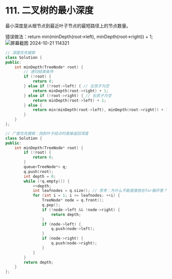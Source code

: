 # 111. 二叉树的最小深度
最小深度是从根节点到最近叶子节点的最短路径上的节点数量。  

错误做法：return min(minDepth(root->left), minDepth(root->right)) + 1;
![屏幕截图 2024-10-21 114321](https://github.com/user-attachments/assets/16407779-7a34-45a3-a5f0-68db551832bf)
```c++
// 深度优先搜索
class Solution {
public:
    int minDepth(TreeNode* root) {
        // 递归结束条件
        if (!root) {
            return 0;
        } else if (!root->left) { // 左孩子为空
            return minDepth(root->right) + 1;
        } else if (!root->right) { // 右孩子为空
            return minDepth(root->left) + 1;
        } else {
            return min(minDepth(root->left), minDepth(root->right)) + 1;
        }
    }
};

// 广度优先搜索：找到叶子结点时直接返回深度
class Solution {
public:
    int minDepth(TreeNode* root) {
        if (!root) {
            return 0;
        }
        queue<TreeNode*> q;
        q.push(root);
        int depth = 0;
        while (!q.empty()) {
            ++depth;
            int leafnodes = q.size(); // 思考：为什么不能直接放在for循环里？
            for (int i = 1; i <= leafnodes; ++i) {
                TreeNode* node = q.front();
                q.pop();
                if (!node->left && !node->right) {
                    return depth;
                }
                if (node->left) {
                    q.push(node->left);
                }
                if (node->right) {
                    q.push(node->right);
                }
            }
        }
        return depth;
    }
};
```

